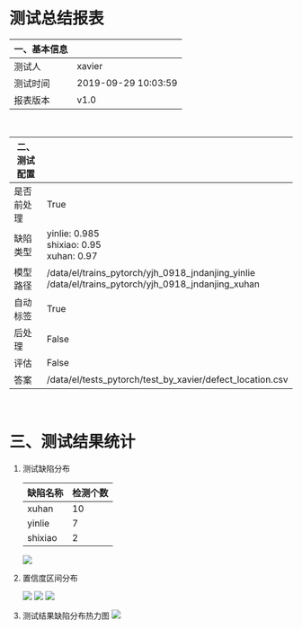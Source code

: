 
# **测试总结报表**

|一、基本信息||
| ---- | ---- |
|测试人|xavier|
|测试时间|2019-09-29 10:03:59|
|报表版本|v1.0|
<br>
    
|二、测试配置||
| ---- | ---- |
|是否前处理|True|
|缺陷类型|yinlie: 0.985<br>shixiao: 0.95<br>xuhan: 0.97|
|模型路径|/data/el/trains_pytorch/yjh_0918_jndanjing_yinlie<br>/data/el/trains_pytorch/yjh_0918_jndanjing_xuhan|
|自动标签|True|
|后处理|False|
|评估|False|
|答案|/data/el/tests_pytorch/test_by_xavier/defect_location.csv|
<br>
    
# 三、测试结果统计

1. 测试缺陷分布
    
    |缺陷名称|检测个数|
    | --- | --- |
    |xuhan|10|
    |yinlie|7|
    |shixiao|2|
    
    ![](pics/defects_ratio.jpg)

2. 置信度区间分布
    
    ![](pics/hist_yinlie.jpg)
    ![](pics/hist_shixiao.jpg)
    ![](pics/hist_xuhan.jpg)

3. 测试结果缺陷分布热力图
    ![](pics/heatmap_alg_results.jpg)
<br>
    